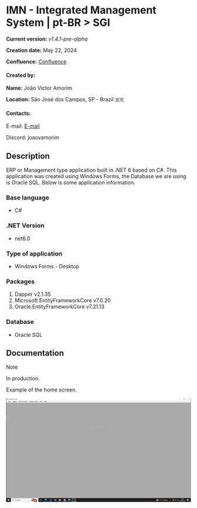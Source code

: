 # IMN - Integrated Management System | pt-BR > SGI
**Current version:** *v1.4.1-pre-alpha*

**Creation date:** May 22, 2024

**Confluence:** [Confluence](https://joaoamorim.atlassian.net/l/cp/0twGpHP5)

#### Created by:
**Name:** João Victor Amorim

**Location:** São José dos Campos, SP - Brazil :brazil:

#### Contacts: 

E-mail: [E-mail](joao.vamorim@outlook.com.br)

Discord: joaovamorim

## Description
ERP or Management type application built in .NET 6 based on C#.
This application was created using Windows Forms, the Database we are using is Oracle SQL.
Below is some application information.

### Base language
+ C#

### .NET Version
+ net6.0

### Type of application
+ Windows Forms - Desktop

### Packages
1. Dapper v2.1.35
2. Microsoft.EntityFrameworkCore v7.0.20
3. Oracle.EntityFrameworkCore v7.21.13

### Database
+ Oracle SQL

## Documentation
>[!NOTE]
>
>In production.

Example of the home screen.

![Main Screen](/README/screen.PNG "Main Screen")
